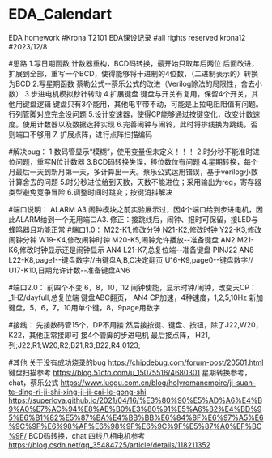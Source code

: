# EDA_Calendart
EDA homework
#Krona T2101 EDA课设记录
#all rights reserved krona12
#2023/12/8

#思路
1.写日期函数
计数器重构，BCD码转换，最开始只取年后两位
后面改进，扩展到全部，重写一个BCD，使得能够将十进制的4位数，（二进制表示的）转换为BCD
2.写星期函数
蔡勒公式--蔡乐公式的改进（Verilog除法的局限性，舍去小数）
3.步进电机模拟秒针转动
4.扩展键盘
键盘与开关有复用，保留4个开关，其他用键盘逻辑
键盘只有3个能用，其他电平带不动，可能是上拉电阻阻值有问题。
行列管脚对应完全没问题
5.设计变速器，使得CP能够通过按键变化，改变计数速度。使用计数器以及数据选择实现
6.完善闹钟与闹铃，此时将排线换为跳线，否则端口不够用
7. 扩展点阵，进行点阵扫描编码


#解决bug：
1.数码管显示“模糊”，使用变量但未定义！！！
2.时分秒不能准时进位问题，重写N位计数器
3.BCD码转换失误，移位数位有问题
4.星期转换，每个月最后一天到新月第一天，多计算出一天。蔡乐公式运用错误，基于verilog小数计算舍去的问题
5.时分秒进位给到天数，天数不能进位；采用输出为reg，寄存器类型避免竞争冒险
6.调整时间时跳变；按键消抖解决

#端口说明：
ALARM A3,闹钟模块之前实验展示过，因4个端口给到步进电机，因此ALARM给到一个无用端口A3.
修正：接跳线后，闹钟、报时可保留，接LED与蜂鸣器且功能正常
#端口1.0：
M22-K1,修改分钟
N21-K2,修改时钟
Y22-K3,修改闹钟分钟
W19-K4,修改闹钟时钟
M20-K5,闹钟允许播放--准备键盘  AN2
M21-K6,修改时钟显示还是闹钟显示 AN4
L21-K7,总复位端--准备键盘 PINJ22  AN8
L22-K8,page1--键盘数字//由键盘A,B,C决定翻页
U16-K9,page0--键盘数字//
U17-K10,日期允许计数--准备键盘AN6

#端口2.0：
前四个不变
6，8，10，12 闹钟使能，显示时钟/闹钟，改变天CP：_1HZ/dayfull,总复位端
键盘ABC翻页，
AN4 CP加速，4种速度，1,2,5,10Hz
新加键盘，5，6，7，10用单个键，8，9page用数字

#接线：
先接数码管15个，DP不用接
然后接按键、键盘、按钮，除了J22,W20，K22，其他正常接即可
接4个管脚的步进电机
最后接点阵，
H21,列;J22,R1;W20,R2;B21,R3;B22,R4;0123;

#其他
关于没有成功烧录的bug
https://chipdebug.com/forum-post/20501.html
键盘扫描参考
https://blog.51cto.com/u_15075516/4680301
星期转换参考，chat，蔡乐公式
https://www.luogu.com.cn/blog/holyromanempire/ji-suan-te-ding-ri-ji-shi-xing-ji-ji-cai-le-gong-shi
https://superlova.github.io/2021/04/16/%E3%80%90%E5%AD%A6%E4%B9%A0%E7%AC%94%E8%AE%B0%E3%80%91%E5%A6%82%E4%BD%95%E6%B1%82%E5%87%BA%E4%BB%BB%E6%84%8F%E6%97%A5%E6%9C%9F%E6%98%AF%E6%98%9F%E6%9C%9F%E5%87%A0%EF%BC%9F/
BCD码转换，chat
四线八相电机参考
https://blog.csdn.net/qq_35484725/article/details/118211352
